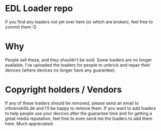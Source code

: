 # EDL Loader repo

If you find any loaders not yet over here (or which are broken), feel free to commit them :D

# Why

People sell these, and they shouldn't be sold. Some loaders are no longer available. I've uploaded the loaders
for people to unbrick and repair their devices (where devices no longer have any guarantee).

# Copyright holders / Vendors

If any of these loaders should be removed, please send an email to info<at >revskills.de and I'll be happy to remove
them. If you want to add loaders to help people use your devices after the guarantee time and for getting a great media reputation, feel free to even send me the loaders to add them here. Much appreciated.